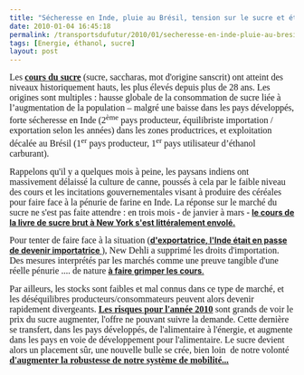 ```yaml
---
title: "Sécheresse en Inde, pluie au Brésil, tension sur le sucre et éthanol en hausse …"
date: 2010-01-04 16:45:18
permalink: /transportsdufutur/2010/01/secheresse-en-inde-pluie-au-bresil-tension-sur-le-sucre-et-ethanol-en-hausse.html
tags: [Energie, éthanol, sucre]
layout: post
---
```


<p class="MsoNormal"><font face="Calibri" size="3">Les <strong><span style="text-decoration: underline"><a href="http://www.publicsenat.fr/vod/conversation-d-avenirs/le-sucre/62943" target="_blank" title="conversation d'avenir">cours du sucre</a></span></strong> (sucre, saccharas, mot d'origine sanscrit) ont atteint des niveaux historiquement hauts, les plus élevés depuis plus de 28 ans. Les origines sont multiples : hausse globale de la consommation de sucre liée à l’augmentation de la population – malgré une baisse dans les pays développés, forte sécheresse en Inde (2<sup>ème</sup> pays producteur, équilibriste importation / exportation selon les années) dans les zones productrices, et exploitation décalée au Brésil (1<sup>er</sup> pays producteur, 1<sup>er</sup> pays utilisateur d’éthanol carburant).</font></p> <p class="MsoNormal"><font face="Calibri" size="3">Rappelons qu'il y a quelques mois à peine, les paysans indiens ont massivement délaissé la culture de canne, poussés à cela par le faible niveau des cours et les incitations gouvernementales visant à produire des céréales pour faire face à la pénurie de farine en Inde. La réponse sur le marché du sucre ne s'est pas faite attendre : en trois mois - de janvier à mars - </font><a href="http://www.leblogfinance.com/2009/07/le-cours-du-sucre-senvole-.html"><strong>le cours de la livre de sucre brut à New York s'est littéralement envolé.</strong> </a></p> <p class="MsoNormal"></p>   <!--more-->  <p class="MsoNormal"><font face="Calibri" size="3">Pour tenter de faire face à la situation (</font><a href="http://www.leblogfinance.com/2009/05/inde-baisse-des-exportations.html"><strong>d'exportatrice, l'Inde était en passe de devenir importatrice </strong></a><font face="Calibri" size="3">), New Dehli a supprimé les droits d'importation. Des mesures interprétés par les marchés comme une preuve tangible d'une réelle pénurie .... de nature </font><a href="http://www.leblogfinance.com/2009/05/le-sucre-flambe-.html" target="_blank"><strong>à faire grimper les cours</strong></a><span style="text-decoration: underline">.</span> <p class="MsoNormal"><font face="Calibri" size="3">Par ailleurs, les stocks sont faibles et mal connus dans ce type de marché, et les déséquilibres producteurs/consommateurs peuvent alors devenir rapidement divergeants. <strong><span style="text-decoration: underline"><a href="http://www.czarnikow.com/market_intelligence/documents/reports/review/07-2009/resource_template.asp" target="_blank">Les risques pour l'année 2010</a></span></strong> sont grands de voir le prix du sucre augmenter, l'offre ne pouvant suivre la demande. Cette dernière se transfert, dans les pays développés, de l'alimentaire à l'énergie, et augmente dans les pays en voie de développement pour l'alimentaire. Le sucre devient alors un placement sûr, une nouvelle bulle se crée, bien loin  de notre volonté <strong><span style="text-decoration: underline"><a href="https://gabrielplassat.github.io/transportsdufutur/2009/11/pour-une-mobilite-plus-robuste-aux-crises-a-venir.html" target="_blank">d'augmenter la robustesse de notre système de mobilité...</a></span></strong></font></p> <p class="MsoNormal"><font face="Calibri" size="3"></font> </p> <p></p></p>
